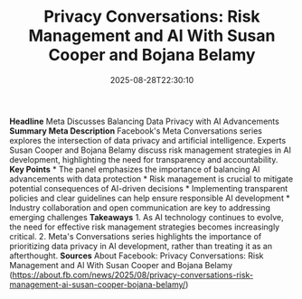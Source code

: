 ﻿---
title: "Privacy Conversations: Risk Management and AI With Susan Cooper and Bojana Belamy"
date: "2025-08-28T22:30:10"
category: "Markets"
summary: ""
slug: "privacy conversations risk management and ai with susan coop"
source_urls:
  - "https://about.fb.com/news/2025/08/privacy-conversations-risk-management-ai-susan-cooper-bojana-belamy/"
seo:
  title: "Privacy Conversations: Risk Management and AI With Susan Cooper and Bojana Belamy | Hash n Hedge"
  description: ""
  keywords: ["news", "markets", "brief"]
---
**Headline** Meta Discusses Balancing Data Privacy with AI Advancements  **Summary Meta Description** Facebook's Meta Conversations series explores the intersection of data privacy and artificial intelligence. Experts Susan Cooper and Bojana Belamy discuss risk management strategies in AI development, highlighting the need for transparency and accountability.  **Key Points**  * The panel emphasizes the importance of balancing AI advancements with data protection * Risk management is crucial to mitigate potential consequences of AI-driven decisions * Implementing transparent policies and clear guidelines can help ensure responsible AI development * Industry collaboration and open communication are key to addressing emerging challenges  **Takeaways**  1. As AI technology continues to evolve, the need for effective risk management strategies becomes increasingly critical. 2. Meta's Conversations series highlights the importance of prioritizing data privacy in AI development, rather than treating it as an afterthought.  **Sources** About Facebook: Privacy Conversations: Risk Management and AI With Susan Cooper and Bojana Belamy (https://about.fb.com/news/2025/08/privacy-conversations-risk-management-ai-susan-cooper-bojana-belamy/) 

